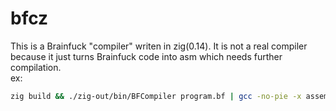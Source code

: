 # bfcz
This is a Brainfuck "compiler" writen in zig(0.14). It is not a real compiler because it just turns Brainfuck code into asm which needs further compilation.\
ex:
```bash 
zig build && ./zig-out/bin/BFCompiler program.bf | gcc -no-pie -x assembler -o program - && ./program
```
